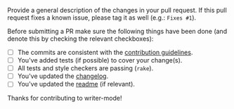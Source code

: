 Provide a general description of the changes in your pull request. If this pull
request fixes a known issue, please tag it as well (e.g.: `Fixes #1`).

Before submitting a PR make sure the following things have been done (and denote
this by checking the relevant checkboxes):

- [ ] The commits are consistent with the [contribution guidelines](../CONTRIBUTING.md).
- [ ] You've added tests (if possible) to cover your change(s).
- [ ] All tests and style checkers are passing (`rake`).
- [ ] You've updated the [changelog](../CHANGELOG.md).
- [ ] You've updated the [readme](../README.md) (if relevant).

Thanks for contributing to writer-mode!
